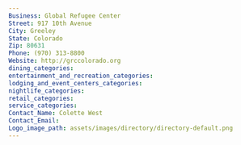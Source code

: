 ```yaml
---
Business: Global Refugee Center
Street: 917 10th Avenue
City: Greeley
State: Colorado
Zip: 80631
Phone: (970) 313-8800
Website: http://grccolorado.org
dining_categories: 
entertainment_and_recreation_categories: 
lodging_and_event_centers_categories: 
nightlife_categories: 
retail_categories: 
service_categories: 
Contact_Name: Colette West
Contact_Email: 
Logo_image_path: assets/images/directory/directory-default.png
---
```

